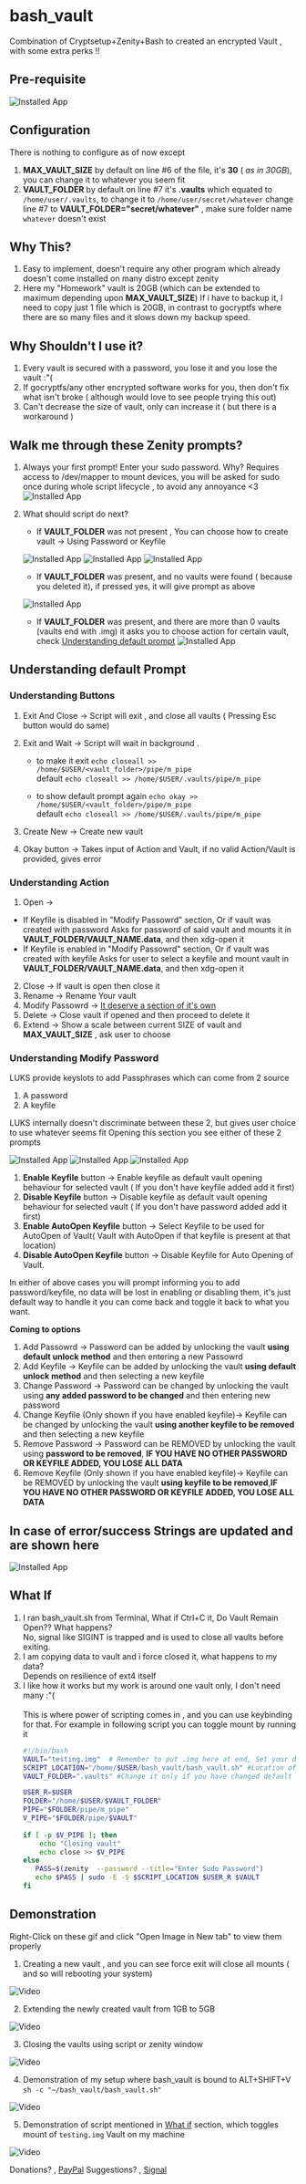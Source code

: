# bash_vault

Combination of Cryptsetup+Zenity+Bash to created an encrypted Vault , with some extra perks !!

## Pre-requisite

![Installed App](./source/prerequisite.png "Check if you have these installed")

## Configuration

There is nothing to configure as of now except

1. **MAX_VAULT_SIZE** by default on line #6 of the file, it's **30** ( *as in 30GB*), you can change it to whatever you seem fit
2. **VAULT_FOLDER** by default on line #7 it's **.vaults** which equated to ``` /home/user/.vaults ```, to change it to ``` /home/user/secret/whatever ``` change line #7 to **VAULT_FOLDER="secret/whatever"** , make sure folder name ``` whatever ``` doesn't exist

## Why This?

1. Easy to implement, doesn't require any other program which already doesn't come installed on many distro except zenity 
2. Here my "Homework" vault is 20GB (which can be extended to maximum depending upon **MAX_VAULT_SIZE**) If i have to backup it, I need to copy just 1 file which is 20GB, in contrast to gocryptfs where there are so many files and it slows down my backup speed.

## Why Shouldn't I use it? 

1. Every vault is secured with a password, you lose it and you lose the vault :"( 
2. If gocryptfs/any other encrypted software works for you, then don't fix what isn't broke ( although would love to see people trying this out)
3. Can't decrease the size of vault, only can increase it ( but there is a workaround )

## Walk me through these Zenity prompts?

1. Always your first prompt! Enter your sudo password. Why? Requires access to /dev/mapper to mount devices, you will be asked for sudo once during whole script lifecycle , to avoid any annoyance <3
![Installed App](./source/sudo.png "Your First Prompt, Asking for Sudo Password")  

2. What should script do next? 
    - If **VAULT_FOLDER** was not present , You can choose how to create vault -> Using Password or Keyfile
     
     ![Installed App](./source/choose_howto.png "If your Sudo password is correct, On first run ") ![Installed App](./source/create_vault.png "Creating vault with password ") ![Installed App](./source/keyfile.png "Creating vault with keyfile ") 
     
    - If **VAULT_FOLDER** was present, and no vaults were found ( because you deleted it), if pressed yes, it will give prompt as above
    
     ![Installed App](./source/no_vault.png "If your Sudo password is correct, And you have no vaults, check vault folder to see if you have vaults?")
    
    - If **VAULT_FOLDER** was present, and there are more than 0 vaults (vaults end with .img) it asks you to choose action for certain vault, check [Understanding default prompt](#understanding-default-prompt) 
     ![Installed App](./source/default.png "If your Sudo password is correct, And you have no vaults, check vault folder to see if you have vaults?")

## Understanding default Prompt

### Understanding Buttons 

1. Exit And Close -> Script will exit , and close all vaults ( Pressing Esc button would do same)
2. Exit and Wait -> Script will wait in background . 
   - to make it exit 
    ``` echo closeall >> /home/$USER/<vault_folder>/pipe/m_pipe ```<br>
    default ``` echo closeall >> /home/$USER/.vaults/pipe/m_pipe ```

   - to show default prompt again 
    ``` echo okay >> /home/$USER/<vault_folder>/pipe/m_pipe ```<br>
    default ``` echo closeall >> /home/$USER/.vaults/pipe/m_pipe ```

3. Create New -> Create new vault 
4. Okay button -> Takes input of Action and Vault, if no valid Action/Vault is provided, gives error

### Understanding Action 

1. Open -> 
  - If Keyfile is disabled in "Modify Passowrd" section, Or if vault was created with password
      Asks for password of said vault and mounts it in **VAULT_FOLDER/VAULT_NAME.data**, and then xdg-open it 
  - If Keyfile is enabled in "Modify Passowrd" section, Or if vault was created with keyfile
      Asks for user to select a keyfile and mount vault in **VAULT_FOLDER/VAULT_NAME.data**, and then xdg-open it 
2. Close -> If vault is open then close it 
3. Rename -> Rename Your vault
4. Modify Passowrd -> [It deserve a section of it's own](#understanding-modify-password)
5. Delete -> Close vault if opened and then proceed to delete it 
6. Extend -> Show a scale between current SIZE of vault and **MAX_VAULT_SIZE** , ask user to choose 

### Understanding Modify Password

LUKS provide keyslots to add Passphrases which can come from 2 source 

1. A password 
2. A keyfile 

LUKS internally doesn't discriminate between these 2, but gives user choice to use whatever seems fit 
Opening this section you see either of these 2 prompts 

![Installed App](./source/enable_keyfile.png "If you are not using keyfile ")
![Installed App](./source/disable_keyfile.png "If you are using keyfile")
![Installed App](./source/disable_auto-open.png "Disable Auto Open if you have it open keyfile")

1. **Enable Keyfile** button -> Enable keyfile as default vault opening behaviour for selected vault ( If you don't have keyfile added add it first)
2. **Disable Keyfile** button -> Disable keyfile as default vault opening behaviour for selected vault ( If you don't have password added add it first)
3. **Enable AutoOpen Keyfile** button -> Select Keyfile to be used for AutoOpen of Vault( Vault with AutoOpen if that keyfile is present at that location)
3. **Disable AutoOpen Keyfile** button -> Disable Keyfile for Auto Opening of Vault.

In either of above cases you will prompt informing you to add password/keyfile, no data will be lost in enabling or disabling them, it's just default way to handle it 
you can come back and toggle it back to what you want.

**Coming to options**

1. Add Passowrd -> Password can be added by unlocking the vault **using default unlock method** and then entering a new Passowrd 
2. Add Keyfile -> Keyfile can be added by unlocking the vault **using default unlock method** and then selecting a new keyfile
3. Change Password -> Password can be changed by unlocking the vault using **any added password to be changed**  and then entering new password
4. Change Keyfile (Only shown if you have enabled keyfile)-> Keyfile can be changed by unlocking the vault **using another keyfile to be removed** and then selecting a new keyfile
5. Remove Password -> Password can be REMOVED by unlocking the vault using **password to be removed**, **IF YOU HAVE NO OTHER PASSWORD OR KEYFILE ADDED, YOU LOSE ALL DATA**
6. Remove Keyfile (Only shown if you have enabled keyfile)-> Keyfile can be REMOVED by unlocking the vault **using keyfile to be removed**,**IF YOU HAVE NO OTHER PASSWORD OR KEYFILE ADDED, YOU LOSE ALL DATA**

## In case of error/success Strings are updated and are shown here

![Installed App](./source/info_action.png "See the highlight in red sqaure!")

## What If

1. I ran bash_vault.sh from Terminal, What if Ctrl+C it, Do Vault Remain Open?? What happens?
   <br>
   No, signal like SIGINT is trapped and is used to close all vaults before exiting.
2. I am copying data to vault and i force closed it, what happens to my data? 
   <br>
   Depends on resilience of ext4 itself
3. I like how it works but my work is around one vault only, I don't need many :"( <br>
   <br>
   This is where power of scripting comes in , and you can use keybinding for that.
   For example in following script you can toggle mount by running it 
    ```bash 
    #!/bin/bash
    VAULT="testing.img"  # Remember to put .img here at end, Set your default vault  
    SCRIPT_LOCATION="/home/$USER/bash_vault/bash_vault.sh" #Location of your bash_vault script 
    VAULT_FOLDER=".vaults" #Change it only if you have changed default in script 
   
    USER_R=$USER
    FOLDER="/home/$USER/$VAULT_FOLDER"
    PIPE="$FOLDER/pipe/m_pipe"
    V_PIPE="$FOLDER/pipe/$VAULT"
     
    if [ -p $V_PIPE ]; then 
        echo "Closing vault"
        echo close >> $V_PIPE 
    else
       PASS=$(zenity  --password --title="Enter Sudo Password") 
       echo $PASS | sudo -E -S $SCRIPT_LOCATION $USER_R $VAULT
    fi
    ```
## Demonstration 

Right-Click on these gif and click "Open Image in New tab" to view them properly

1. Creating a new vault , and you can see force exit will close all mounts ( and so will rebooting your system)

![Video](./source/create_vault_and_foce_close.gif)

2. Extending the newly created vault from 1GB to 5GB 
   
![Video](./source/extend_video.gif)

3. Closing the vaults using script or zenity window

![Video](./source/closing_vault.gif)

4. Demonstration of my setup where bash_vault is bound to ALT+SHIFT+V `sh -c "~/bash_vault/bash_vault.sh"`

![Video](./source/my_setup.gif)

5. Demonstration of script mentioned in [What if](#what-if) section, which toggles mount of `testing.img` Vault on my machine

![Video](./source/example.gif)

Donations? , [PayPal](https://paypal.me/TalentedTey?locale.x=en_GB)
Suggestions? , [Signal](https://signal.me/#p/+919519873721)
